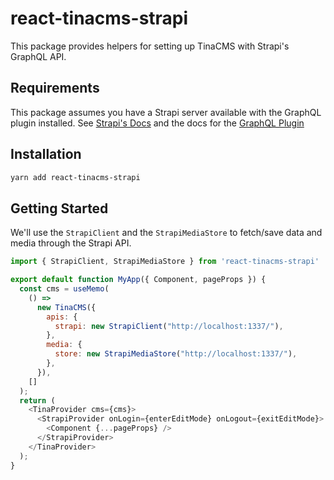 # react-tinacms-strapi

This package provides helpers for setting up TinaCMS with Strapi's GraphQL API.

## Requirements

This package assumes you have a Strapi server available with the GraphQL plugin installed. See [Strapi's Docs](https://strapi.io/documentation/v3.x/getting-started/quick-start.html) and the docs for the [GraphQL Plugin](https://strapi.io/documentation/v3.x/plugins/graphql.html#usage)

## Installation

```bash
yarn add react-tinacms-strapi
```

## Getting Started

We'll use the `StrapiClient` and the `StrapiMediaStore` to fetch/save data and media through the Strapi API.

```js
import { StrapiClient, StrapiMediaStore } from 'react-tinacms-strapi'

export default function MyApp({ Component, pageProps }) {
  const cms = useMemo(
    () =>
      new TinaCMS({
        apis: {
          strapi: new StrapiClient("http://localhost:1337/"),
        },
        media: {
          store: new StrapiMediaStore("http://localhost:1337/"),
        },
      }),
    []
  );
  return (
    <TinaProvider cms={cms}>
      <StrapiProvider onLogin={enterEditMode} onLogout={exitEditMode}>
        <Component {...pageProps} />
      </StrapiProvider>
    </TinaProvider>
  );
}
```
